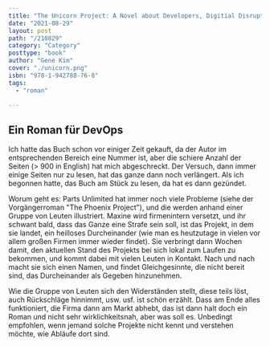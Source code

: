 ```yaml
---
title: "The Unicorn Project: A Novel about Developers, Digitial Disruption, and Thriving in the Age of Data"
date: "2021-08-29"
layout: post
path: "/210829"
category: "Category"
posttype: "book"
author: "Gene Kim"
cover: "./unicorn.png"
isbn: "978-1-942788-76-8"
tags:
  - "roman"

---
```

## Ein Roman für DevOps

Ich hatte das Buch schon vor einiger Zeit gekauft, da der Autor im entsprechenden Bereich eine Nummer ist, aber die schiere Anzahl der Seiten (> 900 in English) hat mich abgeschreckt. Der Versuch, dann immer einige Seiten nur zu lesen, hat das ganze dann noch verlängert. Als ich begonnen hatte, das Buch am Stück zu lesen, da hat es dann gezündet.

Worum geht es: Parts Unlimited hat immer noch viele Probleme (siehe der Vorgängerroman "The Phoenix Project"), und die werden anhand einer Gruppe von Leuten illustriert. Maxine wird firmenintern versetzt, und ihr schwant bald, dass das Ganze eine Strafe sein soll, ist das Projekt, in dem sie landet, ein heilloses Durcheinander (wie man es heutzutage in vielen vor allem großen Firmen immer wieder findet). Sie verbringt dann Wochen damit, den aktuellen Stand des Projekts bei sich lokal zum Laufen zu bekommen, und kommt dabei mit vielen Leuten in Kontakt. Nach und nach macht sie sich einen Namen, und findet Gleichgesinnte, die nicht bereit sind, das Durcheinander als Gegeben hinzunehmen.

Wie die Gruppe von Leuten sich den Widerständen stellt, diese teils löst, auch Rückschläge hinnimmt, usw. usf. ist schön erzählt. Dass am Ende alles funktioniert, die Firma dann am Markt abhebt, das ist dann halt doch ein Roman und nicht sehr wirklichkeitsnah, aber was soll es. Unbedingt empfohlen, wenn jemand solche Projekte nicht kennt und verstehen möchte, wie Abläufe dort sind.